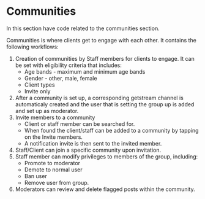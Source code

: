 # Communities

In this section have code related to the communities section.

Communities is where clients get to engage with each other. It contains the following workflows:

1. Creation of communities by Staff members for clients to engage. It can be set with eligibility criteria that includes:
    - Age bands - maximum and minimum age bands
    - Gender - other, male, female
    - Client types
    - Invite only
2. After a community is set up, a corresponding getstream channel is automaticaly created and the user that is setting the group up is added and set up as moderator.
3. Invite members to a community
    - Client or staff member can be searched for.
    - When found the client/staff can be added to a community by tapping on the Invite members.
    - A notification invite is then sent to the invited member.
4. Staff/Client can join a specific community upon invitation.
5. Staff member can modify privileges to members of the group, including:
    - Promote to moderator
    - Demote to normal user
    - Ban user
    - Remove user from group.
5. Moderators can review and delete flagged posts within the community.